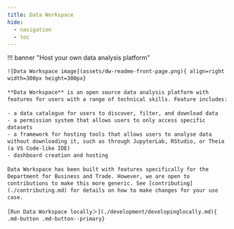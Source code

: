 ```yaml
---
title: Data Workspace
hide:
  - navigation
  - toc
---
```


<style>
  .md-typeset h1 {
    display: none;
  }
  
  .md-main__inner {
    margin-top: 0px;
  }

  .md-content__button {
    display: none;
  }
</style>

!!! banner "Host your own data analysis platform"

    ![Data Workspace image](assets/dw-readme-front-page.png){ align=right width=300px height=300px}

    **Data Workspace** is an open source data analysis platform with features for users with a range of technical skills. Feature includes:

    - a data catalogue for users to discover, filter, and download data
    - a permission system that allows users to only access specific datasets
    - a framework for hosting tools that allows users to analyse data without downloading it, such as through JupyterLab, RStudio, or Theia (a VS Code-like IDE)
    - dashboard creation and hosting

    Data Workspace has been built with features specifically for the Department for Business and Trade. However, we are open to contributions to make this more generic. See [contributing](./contributing.md) for details on how to make changes for your use case.

    [Run Data Workspace locally＞](./development/developinglocally.md){ .md-button .md-button--primary}
